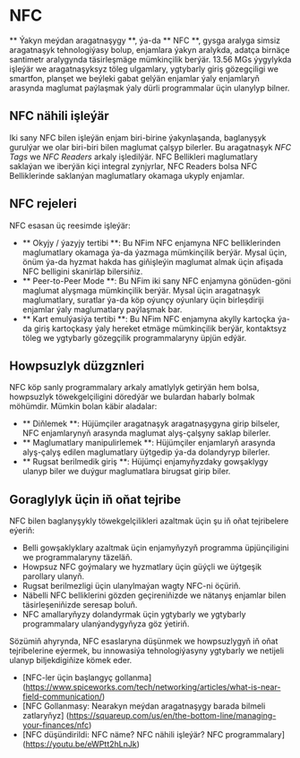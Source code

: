 # NFC

** Ýakyn meýdan aragatnaşygy **, ýa-da ** NFC **, gysga aralyga simsiz aragatnaşyk tehnologiýasy bolup, enjamlara ýakyn aralykda, adatça birnäçe santimetr aralygynda täsirleşmäge mümkinçilik berýär. 13.56 MGs ýygylykda işleýär we aragatnaşyksyz töleg ulgamlary, ygtybarly giriş gözegçiligi we smartfon, planşet we beýleki gabat gelýän enjamlar ýaly enjamlaryň arasynda maglumat paýlaşmak ýaly dürli programmalar üçin ulanylyp bilner.

## NFC nähili işleýär

Iki sany NFC bilen işleýän enjam biri-birine ýakynlaşanda, baglanyşyk gurulýar we olar biri-biri bilen maglumat çalşyp bilerler. Bu aragatnaşyk _NFC Tags_ we _NFC Readers_ arkaly işledilýär. NFC Bellikleri maglumatlary saklaýan we iberýän kiçi integral zynjyrlar, NFC Readers bolsa NFC Belliklerinde saklanýan maglumatlary okamaga ukyply enjamlar.

## NFC rejeleri

NFC esasan üç reesimde işleýär:

- ** Okyjy / ýazyjy tertibi **: Bu NFim NFC enjamyna NFC belliklerinden maglumatlary okamaga ýa-da ýazmaga mümkinçilik berýär. Mysal üçin, önüm ýa-da hyzmat hakda has giňişleýin maglumat almak üçin afişada NFC belligini skanirläp bilersiňiz.
- ** Peer-to-Peer Mode **: Bu NFim iki sany NFC enjamyna gönüden-göni maglumat alyşmaga mümkinçilik berýär. Mysal üçin aragatnaşyk maglumatlary, suratlar ýa-da köp oýunçy oýunlary üçin birleşdiriji enjamlar ýaly maglumatlary paýlaşmak bar.
- ** Kart emulýasiýa tertibi **: Bu NFim NFC enjamyna akylly kartoçka ýa-da giriş kartoçkasy ýaly hereket etmäge mümkinçilik berýär, kontaktsyz töleg we ygtybarly gözegçilik programmalaryny üpjün edýär.

## Howpsuzlyk düzgznleri

NFC köp sanly programmalary arkaly amatlylyk getirýän hem bolsa, howpsuzlyk töwekgelçiligini döredýär we bulardan habarly bolmak möhümdir. Mümkin bolan käbir aladalar:

- ** Diňlemek **: Hüjümçiler aragatnaşyk aragatnaşygyna girip bilseler, NFC enjamlarynyň arasynda maglumat alyş-çalşyny saklap bilerler.
- ** Maglumatlary manipulirlemek **: Hüjümçiler enjamlaryň arasynda alyş-çalyş edilen maglumatlary üýtgedip ýa-da dolandyryp bilerler.
- ** Rugsat berilmedik giriş **: Hüjümçi enjamyňyzdaky gowşaklygy ulanyp biler we duýgur maglumatlara birugsat girip biler.

## Goraglylyk üçin iň oňat tejribe

NFC bilen baglanyşykly töwekgelçilikleri azaltmak üçin şu iň oňat tejribelere eýeriň:

- Belli gowşaklyklary azaltmak üçin enjamyňyzyň programma üpjünçiligini we programmalaryny täzeläň.
- Howpsuz NFC goýmalary we hyzmatlary üçin güýçli we üýtgeşik parollary ulanyň.
- Rugsat berilmezligi üçin ulanylmaýan wagty NFC-ni öçüriň.
- Näbelli NFC belliklerini gözden geçireniňizde we nätanyş enjamlar bilen täsirleşeniňizde seresap boluň.
- NFC amallaryňyzy dolandyrmak üçin ygtybarly we ygtybarly programmalary ulanýandygyňyza göz ýetiriň.

Sözümiň ahyrynda, NFC esaslaryna düşünmek we howpsuzlygyň iň oňat tejribelerine eýermek, bu innowasiýa tehnologiýasyny ygtybarly we netijeli ulanyp biljekdigiňize kömek eder.

- [NFC-ler üçin başlangyç gollanma] (https://www.spiceworks.com/tech/networking/articles/what-is-near-field-communication/)
- [NFC Gollanmasy: Nearakyn meýdan aragatnaşygy barada bilmeli zatlaryňyz] (https://squareup.com/us/en/the-bottom-line/managing-your-finances/nfc)
- [NFC düşündirildi: NFC näme? NFC nähili işleýär? NFC programmalary] (https://youtu.be/eWPtt2hLnJk)